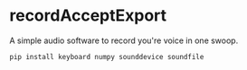 # recordAcceptExport
A simple audio software to record you're voice in one swoop.

`pip install keyboard numpy sounddevice soundfile`
